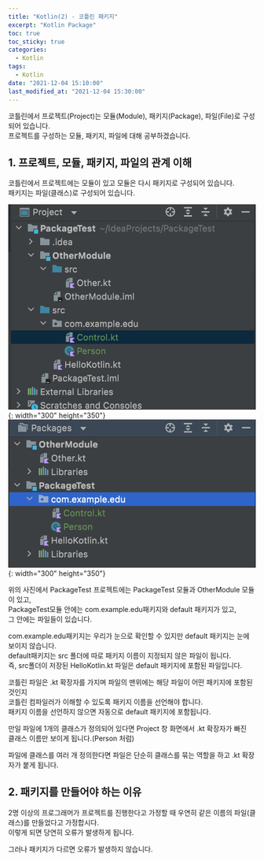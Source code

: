 ```yaml
---
title: "Kotlin(2) - 코틀린 패키지"
excerpt: "Kotlin Package"
toc: true
toc_sticky: true
categories:
  - Kotlin
tags:
  - Kotlin
date: "2021-12-04 15:10:00"
last_modified_at: "2021-12-04 15:30:00"
---
```


코틀린에서 프로젝트(Project)는 모듈(Module), 패키지(Package), 파일(File)로 구성되어 있습니다.<br/>
프로젝트를 구성하는 모듈, 패키지, 파일에 대해 공부하겠습니다.<br/>

## 1. 프로젝트, 모듈, 패키지, 파일의 관계 이해

코틀린에서 프로젝트에는 모듈이 있고 모듈은 다시 패키지로 구성되어 있습니다.<br/>
패키지는 파일(클래스)로 구성되어 있습니다.<br/>

![package1](/images/kotlin_package1.png/){: width="300" height="350"}
![package2](/images/kotlin_package2.png/){: width="300" height="350"}<br/>

위의 사진에서 PackageTest 프로젝트에는 PackageTest 모듈과 OtherModule 모듈이 있고,<br/>
PackageTest모듈 안에는 com.example.edu패키지와 default 패키지가 있고,<br/>
그 안에는 파일들이 있습니다.<br/>

com.example.edu패키지는 우리가 눈으로 확인할 수 있지만 default 패키지는 눈에 보이지 않습니다.<br/>
default패키지는 src 폴더에 따로 패키지 이름이 지정되지 않은 파일이 됩니다.<br/>
즉, src폴더이 저장된 HelloKotlin.kt 파일은 default 패키지에 포함된 파일입니다.<br/>

코틀린 파일은 .kt 확장자를 가지며 파일의 맨위에는 해당 파일이 어떤 패키지에 포함된 것인지<br/>
코틀린 컴파일러가 이해할 수 있도록 패키지 이름을 선언해야 합니다.<br/>
패키지 이름을 선언하지 않으면 자동으로 default 패키지에 포함됩니다.<br/>

만일 파일에 1개의 클래스가 정의되어 있다면 Project 창 화면에서 .kt 확장자가 빠진<br/>
클래스 이름만 보이게 됩니다.(Person 처럼)<br/>

파일에 클래스를 여러 개 정의한다면 파일은 단순히 클래스를 묶는 역할을 하고 .kt 확장자가 붙게 됩니다.<br/>

## 2. 패키지를 만들어야 하는 이유

2명 이상의 프로그래머가 프로젝트를 진행한다고 가정할 때 우연히 같은 이름의 파일(클래스)를 만들었다고 가정합시다.<br/>
이렇게 되면 당연히 오류가 발생하게 됩니다.<br/>

그러나 패키지가 다르면 오류가 발생하지 않습니다.<br/>
